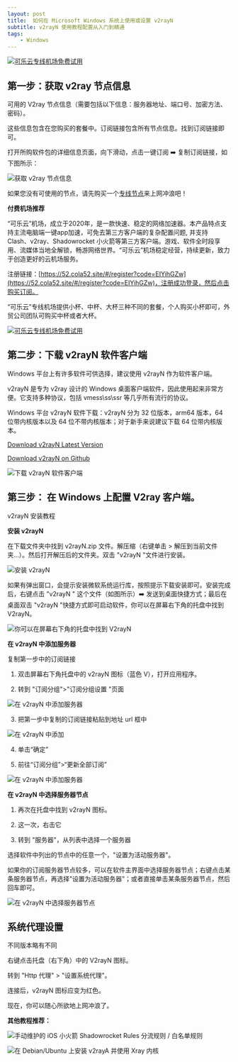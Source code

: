 ```yaml
---
layout: post
title:  如何在 Microsoft Windows 系统上使用或设置 v2rayN
subtitle: v2rayN 使用教程配置从入门到精通
tags:
    - Windows
---
```

[![可乐云专线机场免费试用](https://raw.githubusercontent.com/huijingfei/huijingfei.github.io/master/images/shadowrocket/free%20shadowrocket.webp)](https://52.cola52.site/#/register?code=EIYihGZw)

## 第一步：获取 v2ray 节点信息

可用的 V2ray 节点信息（需要包括以下信息：服务器地址、端口号、加密方法、密码）。

这些信息包含在您购买的套餐中。订阅链接包含所有节点信息。找到订阅链接即可。

打开所购软件包的详细信息页面，向下滑动，点击一键订阅 ➡️ 复制订阅链接，如下图所示：

![获取 v2ray 节点信息](https://raw.githubusercontent.com/huijingfei/huijingfei.github.io/master/images/v2rayn/v2rayn%20subscriptions.webp)

如果您没有可使用的节点，请先购买一个[专线节点](https://52.cola52.site/#/register?code=EIYihGZw)来上网冲浪吧！

**付费机场推荐**

“可乐云”机场，成立于2020年，是一款快速、稳定的网络加速器。本产品特点支持主流电脑端一键app加速，可免去第三方客户端的复杂配置问题, 并支持 Clash、v2ray、Shadowrocket 小火箭等第三方客户端。游戏、软件全时段享用、流媒体当地全解锁，畅游网络世界。“可乐云”机场稳定经营，持续更新，致力于创造更好的云机场服务。
 
注册链接：[https://52.cola52.site/#/register?code=EIYihGZw](https://52.cola52.site/#/register?code=EIYihGZw)，注册成功登录，然后点击购买订阅。

“可乐云”专线机场提供小杯、中杯、大杯三种不同的套餐，个人购买小杯即可，外贸公司团队可购买中杯或者大杯。

[![可乐云专线机场免费试用](https://raw.githubusercontent.com/huijingfei/huijingfei.github.io/master/images/shadowrocket/cola.webp)](https://52.cola52.site/#/register?code=EIYihGZw)

## 第二步：下载 v2rayN 软件客户端

Windows 平台上有许多软件可供选择，建议使用 v2rayN 作为软件客户端。

v2rayN 是专为 v2ray 设计的 Windows 桌面客户端软件，因此使用起来非常方便。它支持多种协议，包括 vmess\ss\ssr 等几乎所有流行的协议。

Windows 平台 v2rayN 软件下载：v2rayN 分为 32 位版本，arm64 版本，64 位带内核版本以及 64 位不带内核版本；对于新手来说建议下载 64 位带内核版本。

[Download v2rayN Latest Version](https://en.v2rayn.org/download/)

[Download v2rayN on Github](https://github.com/2dust/v2rayN/releases/)

![下载 v2rayN 软件客户端](https://raw.githubusercontent.com/huijingfei/huijingfei.github.io/master/images/v2rayn/v2rayn%20release%20list.webp)

## 第三步： 在 Windows 上配置 V2ray 客户端。

v2rayN 安装教程

**安装 v2rayN**

在下载文件夹中找到 v2rayN.zip 文件。解压缩（右键单击 > 解压到当前文件夹...）。然后打开解压后的文件夹。双击 "v2rayN "文件进行安装。

![安装 v2rayN](https://raw.githubusercontent.com/huijingfei/huijingfei.github.io/master/images/v2rayn/v2rayn%20core.webp)

如果有弹出窗口，会提示安装微软系统运行库，按照提示下载安装即可。安装完成后，右键点击 "v2rayN " 这个文件（如图所示）➡️ 发送到桌面快捷方式；最后在桌面双击 "v2rayN "快捷方式即可启动软件，你可以在屏幕右下角的托盘中找到 V2rayN。

![你可以在屏幕右下角的托盘中找到 V2rayN](https://raw.githubusercontent.com/huijingfei/huijingfei.github.io/master/images/v2rayn/v2rayn%20icon.webp)

**在 v2rayN 中添加服务器**

复制第一步中的订阅链接

1. 双击屏幕右下角托盘中的 v2rayN 图标（蓝色 V），打开应用程序。

2. 转到 "订阅分组">"订阅分组设置 "页面

![在 v2rayN 中添加服务器](https://raw.githubusercontent.com/huijingfei/huijingfei.github.io/master/images/v2rayn/v2rayn%20update%20subscriptions.webp)

3. 把第一步中复制的订阅链接粘贴到地址 url 框中

![在 v2rayN 中添加](https://raw.githubusercontent.com/huijingfei/huijingfei.github.io/master/images/v2rayn/v2rayn%20import%20subscriptions.webp)

4. 单击“确定”

5. 前往“订阅分组”>“更新全部订阅”

![在 v2rayN 中添加服务器](https://raw.githubusercontent.com/huijingfei/huijingfei.github.io/master/images/v2rayn/v2rayn%20update%20subscriptions.webp)

**在 v2rayN 中选择服务器节点**

1. 再次在托盘中找到 v2rayN 图标。

2. 这一次，右击它

3. 转到 "服务器"，从列表中选择一个服务器

选择软件中列出的节点中的任意一个，"设置为活动服务器"。

如果你的订阅服务器节点较多，可以在软件主界面中选择服务器节点；右键点击某条服务器节点，再选择"设置为活动服务器"；或者直接单击某条服务器节点，然后回车即可。

![在 v2rayN 中选择服务器节点](https://raw.githubusercontent.com/huijingfei/huijingfei.github.io/master/images/v2rayn/v2rayN-Choose-Node.webp)

## 系统代理设置

不同版本略有不同

右键点击托盘（右下角）中的 V2rayN 图标。

转到 "Http 代理" > "设置系统代理"。

连接后，v2rayN 图标应变为红色。

现在，你可以随心所欲地上网冲浪了。


**其他教程推荐：**

![手动维护的 iOS 小火箭 Shadowrocket Rules 分流规则 / 白名单规则](https://tigress.cc/2024/03/31/shadowrocket-rules/)

![在 Debian/Ubuntu 上安装 v2rayA 并使用 Xray 内核](https://tigress.cc/2023/10/22/V2rayA-Xray/)
